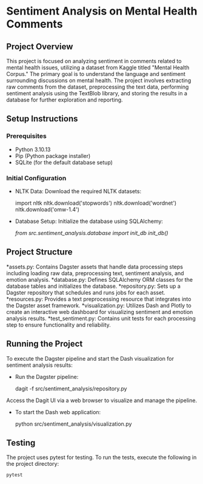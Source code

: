 # Sentiment Analysis on Mental Health Comments

## Project Overview

This project is focused on analyzing sentiment in comments related to mental health issues, utilizing a dataset from Kaggle titled "Mental Health Corpus." The primary goal is to understand the language and sentiment surrounding discussions on mental health. The project involves extracting raw comments from the dataset, preprocessing the text data, performing sentiment analysis using the TextBlob library, and storing the results in a database for further exploration and reporting. 

## Setup Instructions

### Prerequisites

* Python 3.10.13
* Pip (Python package installer)
* SQLite (for the default database setup)

### Initial Configuration

* NLTK Data: Download the required NLTK datasets: 

    import nltk
    nltk.download('stopwords')
    nltk.download('wordnet')
    nltk.download('omw-1.4')

* Database Setup: Initialize the database using SQLAlchemy:

    *from src.sentiment_analysis.database import init_db*
    *init_db()*

## Project Structure

*assets.py: Contains Dagster assets that handle data processing steps including loading raw data, preprocessing text, sentiment analysis, and emotion analysis.
*database.py: Defines SQLAlchemy ORM classes for the database tables and initializes the database.
*repository.py: Sets up a Dagster repository that schedules and runs jobs for each asset.
*resources.py: Provides a text preprocessing resource that integrates into the Dagster asset framework.
*visualization.py: Utilizes Dash and Plotly to create an interactive web dashboard for visualizing sentiment and emotion analysis results.
*test_sentiment.py: Contains unit tests for each processing step to ensure functionality and reliability.

## Running the Project

To execute the Dagster pipeline and start the Dash visualization for sentiment analysis results:

* Run the Dagster pipeline:

    dagit -f src/sentiment_analysis/repository.py

Access the Dagit UI via a web browser to visualize and manage the pipeline.

* To start the Dash web application:

    python src/sentiment_analysis/visualization.py

## Testing

The project uses pytest for testing. To run the tests, execute the following in the project directory:

    pytest
    
